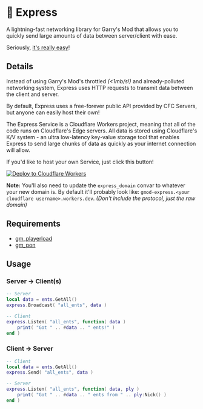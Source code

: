 # 🚄 Express
A lightning-fast networking library for Garry's Mod that allows you to quickly send large amounts of data between server/client with ease.

Seriously, [it's really easy](#Usage)!

## Details
Instead of using Garry's Mod's throttled _(<1mb/s!)_ and already-polluted networking system, Express uses HTTP requests to transmit data between the client and server.

By default, Express uses a free-forever public API provided by CFC Servers, but anyone can easily host their own!

The Express Service is a Cloudflare Workers project, meaning that all of the code runs on Cloudflare's Edge servers.
All data is stored using Cloudflare's K/V system - an ultra low-latency key-value storage tool that enables Express to send large chunks of data as quickly as your internet connection will allow.

If you'd like to host your own Service, just click this button!

[![Deploy to Cloudflare Workers](https://deploy.workers.cloudflare.com/button)](https://deploy.workers.cloudflare.com/?url=https://github.com/CFC-Servers/gm_express_service)

**Note:** You'll also need to update the `express_domain` convar to whatever your new domain is. By default it'll probably look like: `gmod-express.<your cloudflare username>.workers.dev`. _(Don't include the protocol, just the raw domain)_

## Requirements
 - [gm_playerload](https://github.com/CFC-Servers/gm_playerload)
 - [gm_pon](https://github.com/CFC-Servers/gm_pon)

## Usage

### Server -> Client(s)
```lua
-- Server
local data = ents.GetAll()
express.Broadcast( "all_ents", data )

-- Client
express.Listen( "all_ents", function( data )
    print( "Got " .. #data .. " ents!" )
end )
```

### Client -> Server
```lua
-- Client
local data = ents.GetAll()
express.Send( "all_ents", data )

-- Server
express.Listen( "all_ents", function( data, ply )
    print( "Got " .. #data .. " ents from " .. ply:Nick() )
end )
```
